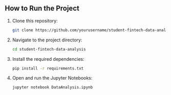 ## How to Run the Project
1. Clone this repository:
    ```bash
    git clone https://github.com/yourusername/student-fintech-data-analysis.git
    ```
2. Navigate to the project directory:
    ```bash
    cd student-fintech-data-analysis
    ```
3. Install the required dependencies:
    ```bash
    pip install -r requirements.txt
    ```
4. Open and run the Jupyter Notebooks:
    ```bash
    jupyter notebook DataAnalysis.ipynb
    ```
